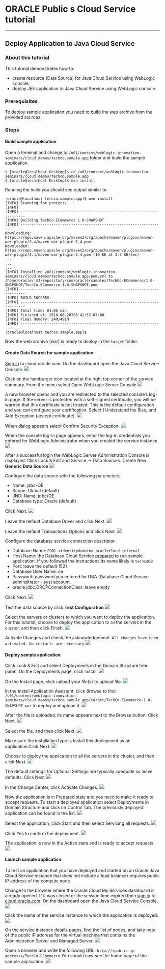 # ORACLE Public s Cloud Service tutorial #
-----
## Deploy Application to Java Cloud Service ##

### About this tutorial ###
This tutorial demonstrates how to:
	
+ create resource (Data Source) for Java Cloud Service using WebLogic console,
+ deploy JEE application to Java Cloud Service using WebLogic console.

### Prerequisites ###

To deploy sample application you need to build the web archive from the provided sources.

### Steps ###

#### Build sample application ####
Open a terminal and change to `/u01/content/weblogic-innovation-seminars/cloud.demos/techco.sample.app` folder and build the sample application.

    $ [oracle@localhost Desktop]$ cd /u01/content/weblogic-innovation-seminars/cloud.demos/techco.sample.app
    $ [oracle@localhost Desktop]$ mvn install
Running the build you should see output similar to:

    [oracle@localhost techco.sample.app]$ mvn install
    [INFO] Scanning for projects...
    [INFO]                                                                         
    [INFO] ------------------------------------------------------------------------
    [INFO] Building TechCo-ECommerce 1.0-SNAPSHOT
    [INFO] ------------------------------------------------------------------------
    Downloading: https://repo.maven.apache.org/maven2/org/apache/maven/plugins/maven-war-plugin/2.4/maven-war-plugin-2.4.pom
    Downloaded: https://repo.maven.apache.org/maven2/org/apache/maven/plugins/maven-war-plugin/2.4/maven-war-plugin-2.4.pom (10 KB at 3.7 KB/sec)
    ...
    ...
    ...
    [INFO] Installing /u01/content/weblogic-innovation-seminars/cloud.demos/techco.sample.app/pom.xml to /home/oracle/.m2/repository/com/oracle/samples/TechCo-ECommerce/1.0-SNAPSHOT/TechCo-ECommerce-1.0-SNAPSHOT.pom
    [INFO] ------------------------------------------------------------------------
    [INFO] BUILD SUCCESS
    [INFO] ------------------------------------------------------------------------
    [INFO] Total time: 01:06 min
    [INFO] Finished at: 2016-08-20T05:41:55-07:00
    [INFO] Final Memory: 24M/491M
    [INFO] ------------------------------------------------------------------------
    [oracle@localhost techco.sample.app]$

Now the web archive (war) is ready to deploy in the `target` folder.

#### Create Data Source for sample application ####
[Sign in](https://github.com/oracle-weblogic/weblogic-innovation-seminars/blob/caf-12.2.1/cloud.demos/jcs.basics/sign.in.to.oracle.cloud.md) to cloud.oracle.com. On the dashboard open the Java Cloud Service Console.
![](images/create.jcs.00.png)

Click on the hamburger icon located at the right top corner of the service summary. From the menu select Open WebLogic Server Console
![](images/deploy.jcs.01.png)

A new browser opens and you are redirected to the selected console’s log-in page. If the server is protected with a self-signed certificate, you will be warned that this certificate is not trusted. This is the default configuration and you can configure your certification. Select I Understand the Risk, and Add Exception (accept certificate). 
![](images/deploy.jcs.02.png)

When dialog appears select Confirm Security Exception.
![](images/deploy.jcs.03.png)

When the console log-in page appears, enter the log-in credentials you entered for WebLogic Administrator when you created the service instance.
![](images/deploy.jcs.04.png)

After a successful login the WebLogic Server Administration Console is displayed. Click Lock & Edit and Service -> Data Sources. Create New **Generic Data Source**
![](images/deploy.jcs.05.png)

Configure the data source with the following parameters:

+ Name: jdbc-OE
+ Scope: Global (default)
+ JNDI Name: jdbc/OE
+ Database type: Oracle (default)

Click Next.
![](images/deploy.jcs.06.png)

Leave the default Database Driver and click Next.
![](images/deploy.jcs.07.png) 

Leave the default Transactions Options and click Next.
![](images/deploy.jcs.08.png)

Configure the database service connection descriptor.

+ Database Name: `PDB1.<identitydomain>.oraclecloud.internal`
+ Host Name: the Database Cloud Service [prepared](https://github.com/oracle-weblogic/weblogic-innovation-seminars/blob/caf-12.2.1/cloud.demos/jcs.basics/prepare.dbcs.md) to run sample.  application. If you followed the instructions its name likely is `techcoDB`
+ Port: leave the default 1521
+ Database User Name: oe
+ Password: password you entered for DBA (Database Cloud Service adminsitrator - sys) account
+ oracle.jdbc.DRCPConnectionClass: leave empty

Click Next.
![](images/deploy.jcs.09.png)

Test the data source by click **Test Configuration**
![](images/deploy.jcs.10.png)

Select the servers or clusters to which you want to deploy the application. For this tutorial, choose to deploy the application to all the servers in the cluster, and then click Finish.
![](images/deploy.jcs.11.png)

Activate Changes and check the acknowledgement: `All changes have been activated. No restarts are necessary`
![](images/deploy.jcs.12.png)

#### Deploy sample application ####
Click Lock & Edit and select Deployments in the Domain Structure tree panel. On the Deployments page, click Install.
![](images/deploy.jcs.13.png)

On the Install page, click upload your file(s) to upload file.
![](images/deploy.jcs.14.png)

In the Install Application Assistant, click Browse to find `/u01/content/weblogic-innovation-seminars/cloud.demos/techco.sample.app/target/TechCo-ECommerce-1.0-SNAPSHOT.war` to deploy and upload it.
![](images/deploy.jcs.15.png)

After the file is uploaded, its name appears next to the Browse button. Click Next.
![](images/deploy.jcs.16.png)

Select the file, and then click Next.
![](images/deploy.jcs.17.png)

Make sure the installation type is Install this deployment as an application.Click Next.
![](images/deploy.jcs.18.png)

Choose to deploy the application to all the servers in the cluster, and then click Next.
![](images/deploy.jcs.19.png)

The default settings for Optional Settings are typically adequate so leave defaults. Click Next
![](images/deploy.jcs.20.png)

In the Change Center, click Activate Changes.
![](images/deploy.jcs.21.png)

Now the application is in Prepared state and you need to make it ready to accept requests. To start a deployed application select Deployments in Domain Structure and click on Control Tab. The previously deployed application can be found in the list.
![](images/deploy.jcs.22.png)

Select the application, click Start and then select Servicing all requests.
![](images/deploy.jcs.23.png)

Click Yes to confirm the deployment.
![](images/deploy.jcs.24.png)

The application is now in the Active state and is ready to accept requests.
![](images/deploy.jcs.25.png)

#### Launch sample application ####

To test an application that you have deployed and started on an Oracle Java Cloud Service instance that does not include a load balancer requires public IP address of the compute node.

Change to the browser where the Oracle Cloud My Services dashboard is already opened. If it was closed or the session time expired then [sign in](https://github.com/oracle-weblogic/weblogic-innovation-seminars/blob/caf-12.2.1/cloud.demos/jcs.basics/sign.in.to.oracle.cloud.md) to [cloud.oracle.com](https://cloud.oracle.com). On the dashboard open the Java Cloud Service Console.
![](images/create.jcs.00.png)

Click the name of the service instance to which the application is deployed.
![](images/deploy.jcs.26.png)

On the service instance details pages, find the list of nodes, and take note of the public IP address for the virtual machine that contains the Administration Server and Managed Server.
![](images/deploy.jcs.27.png)

Open a browser and write the following URL: `http://<public-ip-address>/TechCo-ECommerce`
You should now see the home page of the sample application.
![](images/deploy.jcs.28.png)
